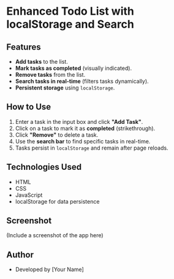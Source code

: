 # Enhanced Todo List with localStorage and Search

## Features
- **Add tasks** to the list.
- **Mark tasks as completed** (visually indicated).
- **Remove tasks** from the list.
- **Search tasks in real-time** (filters tasks dynamically).
- **Persistent storage** using `localStorage`.

## How to Use
1. Enter a task in the input box and click **"Add Task"**.
2. Click on a task to mark it as **completed** (strikethrough).
3. Click **"Remove"** to delete a task.
4. Use the **search bar** to find specific tasks in real-time.
5. Tasks persist in `localStorage` and remain after page reloads.

## Technologies Used
- HTML
- CSS
- JavaScript
- localStorage for data persistence

## Screenshot
(Include a screenshot of the app here)

## Author
- Developed by [Your Name]
